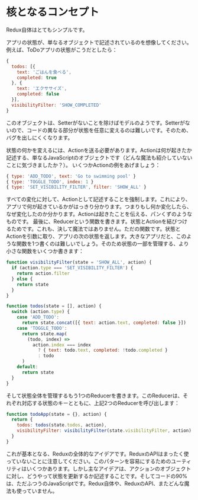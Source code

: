 # 核となるコンセプト

Redux自体はとてもシンプルです。

アプリの状態が、単なるオブジェクトで記述されているのを想像してください。例えば、ToDoアプリの状態がこうだとしたら：

```js
{
  todos: [{
    text: 'ごはんを食べる',
    completed: true
  }, {
    text: 'エクササイズ',
    completed: false
  }],
  visibilityFilter: 'SHOW_COMPLETED'
}
```

このオブジェクトは、Setterがないことを除けばモデルのようです。Setterがないので、コードの異なる部分が状態を任意に変えるのは難しいです。そのため、バグを出しにくくなります。

状態の何かを変えるには、Actionを送る必要があります。Actionは何が起きたか記述する、単なるJavaScriptのオブジェクトです（どんな魔法も紹介していないことに気づきましたか？）。 いくつかActionの例をあげましょう：

```js
{ type: 'ADD_TODO', text: 'Go to swimming pool' }
{ type: 'TOGGLE_TODO', index: 1 }
{ type: 'SET_VISIBILITY_FILTER', filter: 'SHOW_ALL' }
```

すべての変化に対して、Actionとして記述することを強制します。これにより、アプリで何が起きているかがはっきり分かります。つまりもし何か変化したら、なぜ変化したのか分かります。Actionは起きたことを伝える、パンくずのようなものです。
最後に、Reducerという関数を書きます。状態とActionを結びつけるためです。これも、決して魔法ではありません。ただの関数です。状態とActionを引数に取り、アプリの次の状態を返します。大きなアプリだと、このような関数を1つ書くのは難しいでしょう。そのため状態の一部を管理する、より小さな関数をいくつか書きます：

```js
function visibilityFilter(state = 'SHOW_ALL', action) {
  if (action.type === 'SET_VISIBILITY_FILTER') {
    return action.filter
  } else {
    return state
  }
}

function todos(state = [], action) {
  switch (action.type) {
    case 'ADD_TODO':
      return state.concat([{ text: action.text, completed: false }])
    case 'TOGGLE_TODO':
      return state.map(
        (todo, index) =>
          action.index === index
            ? { text: todo.text, completed: !todo.completed }
            : todo
      )
    default:
      return state
  }
}
```

そして状態全体を管理するもう1つのReducerを書きます。このReducerは、それぞれ対応する状態のキーとともに、上記2つのReducerを呼び出します：

```js
function todoApp(state = {}, action) {
  return {
    todos: todos(state.todos, action),
    visibilityFilter: visibilityFilter(state.visibilityFilter, action)
  }
}
```

これが基本となる、Reduxの全体的なアイデアです。ReduxのAPIはまったく使っていないことに注意してください。このパターンを容易にするためのユーティリティはいくつかあります。しかし主なアイデアは、アクションのオブジェクトに対し、どうやって状態を更新するか記述することです。そしてコードの90%
は、ただふつうのJavaScriptです。Redux自体や、ReduxのAPI、またどんな魔法も使っていません。
